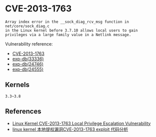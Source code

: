 # CVE-2013-1763
```
Array index error in the __sock_diag_rcv_msg function in net/core/sock_diag.c 
in the Linux kernel before 3.7.10 allows local users to gain privileges via a large family value in a Netlink message.
```

Vulnerability reference:
 * [CVE-2013-1763](http://cve.mitre.org/cgi-bin/cvename.cgi?name=CVE-2013-1763)  
 * [exp-db(33336)](https://www.exploit-db.com/exploits/33336/)  
 * [exp-db(24746)](https://www.exploit-db.com/exploits/24746/)  
 * [exp-db(24555)](https://www.exploit-db.com/exploits/24555/)  

## Kernels
```
3.3~3.8
```   


## References
* [Linux Kernel CVE-2013-1763 Local Privilege Escalation Vulnerability](http://www.securityfocus.com/bid/58137/exploit)  
* [linux kernel 本地提权漏洞CVE-2013-1763 exploit 代码分析](https://my.oschina.net/fgq611/blog/181812)  



